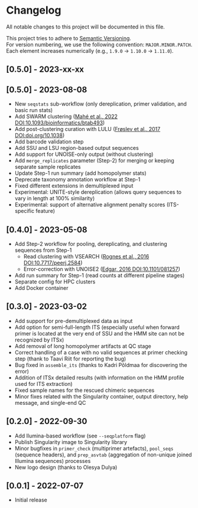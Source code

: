 # Changelog

All notable changes to this project will be documented in this file.  

This project tries to adhere to [Semantic Versioning](https://semver.org/spec/v2.0.0.html).  
For version numbering, we use the following convention: `MAJOR.MINOR.PATCH`.  
Each element increases numerically (e.g., `1.9.0` -> `1.10.0` -> `1.11.0`).  


## [0.5.0] - 2023-xx-xx
## [0.5.0] - 2023-08-08

- New `seqstats` sub-workflow (only dereplication, primer validation, and basic run stats)  
- Add SWARM clustering ([Mahé et al., 2022 DOI:10.1093/bioinformatics/btab493](https://academic.oup.com/bioinformatics/article/38/1/267/6318385))  
- Add post-clustering curation with LULU ([Frøslev et al., 2017 DOI:doi.org/10.1038](https://www.nature.com/articles/s41467-017-01312-x))  
- Add barcode validation step  
- Add SSU and LSU region-based output sequences  
- Add support for UNOISE-only output (without clustering)  
- Add `merge_replicates` parameter (Step-2) for merging or keeping separate sample replicates  
- Update Step-1 run summary (add homopolymer stats)  
- Deprecate taxonomy annotation workflow at Step-1  
- Fixed different extensions in demultiplexed input  
- Experimental: UNITE-style dereplication (allows query sequences to vary in length at 100% similarity)  
- Experimental: support of alternative alignment penalty scores (ITS-specific feature)


## [0.4.0] - 2023-05-08

- Add Step-2 workflow for pooling, dereplicating, and clustering sequences from Step-1  
    - Read clustering with VSEARCH ([Rognes et al., 2016 DOI:10.7717/peerj.2584](https://peerj.com/articles/2584/))  
    - Error-correction with UNOISE2 ([Edgar, 2016 DOI:10.1101/081257](https://www.biorxiv.org/content/10.1101/081257v1))  
- Add run summary for Step-1 (read counts at different pipeline stages)  
- Separate config for HPC clusters  
- Add Docker container  


## [0.3.0] - 2023-03-02

- Add support for pre-demultiplexed data as input  
- Add option for semi-full-length ITS (especially useful when forward primer is located at the very end of SSU and the HMM site can not be recognized by ITSx)  
- Add removal of long homopolymer artifacts at QC stage  
- Correct handling of a case with no valid sequences at primer checking step (thank to Taavi Riit for reporting the bug)  
- Bug fixed in `assemble_its` (thanks to Kadri Põldmaa for discovering the error)  
- Addition of ITSx detailed results (with information on the HMM profile used for ITS extraction)  
- Fixed sample names for the rescued chimeric sequences  
- Minor fixes related with the Singularity container, output directory, help message, and single-end QC  

## [0.2.0] - 2022-09-30

- Add Ilumina-based workflow (see `--seqplatform` flag)  
- Publish Singularity image to Singularity library  
- Minor bugfixes in `primer_check` (multiprimer artefacts), `pool_seqs` (sequence headers), and `prep_asvtab` (aggregation of non-unique joined Illumina sequences) processes  
- New logo design (thanks to Olesya Dulya)  

## [0.0.1] - 2022-07-07

- Initial release  
